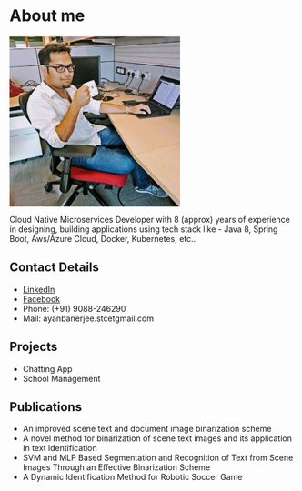 # About me

<img align="center" src="https://github.com/ayanNullPointerEx/About-me/blob/main/images/my_image.jpg" width="300" height="300">

Cloud Native Microservices Developer with 8 (approx) years of experience in designing, building applications using tech stack 
like - Java 8, Spring Boot, Aws/Azure Cloud, Docker, Kubernetes, etc..

## Contact Details
 * [LinkedIn](https://in.linkedin.com/in/ayan-banerjee-4805007a)
 * [Facebook](https://www.facebook.com/ayan.banerjee.581)
 * Phone: (+91) 9088-246290
 * Mail: ayanbanerjee.stcetgmail.com 

## Projects

 * Chatting App
 * School Management

## Publications

 * An improved scene text and document image binarization scheme
 * A novel method for binarization of scene text images and its application in text identification
 * SVM and MLP Based Segmentation and Recognition of Text from Scene Images Through an Effective Binarization Scheme
 * A Dynamic Identification Method for Robotic Soccer Game

